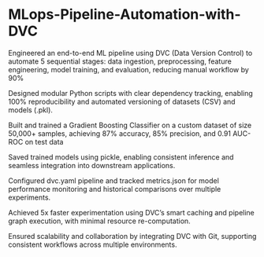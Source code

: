 # MLops-Pipeline-Automation-with-DVC
Engineered an end-to-end ML pipeline using DVC (Data Version Control) to automate 5 sequential stages: data ingestion, preprocessing, feature engineering, model training, and evaluation, reducing manual workflow by 90% <br>

Designed modular Python scripts with clear dependency tracking, enabling 100% reproducibility and automated versioning of datasets (CSV) and models (.pkl). <br>

Built and trained a Gradient Boosting Classifier on a custom dataset of size 50,000+ samples, achieving 87% accuracy, 85% precision, and 0.91 AUC-ROC on test data <br>

Saved trained models using pickle, enabling consistent inference and seamless integration into downstream applications. <br>

Configured dvc.yaml pipeline and tracked metrics.json for model performance monitoring and historical comparisons over multiple experiments. <br>

Achieved 5x faster experimentation using DVC’s smart caching and pipeline graph execution, with minimal resource re-computation. <br>

Ensured scalability and collaboration by integrating DVC with Git, supporting consistent workflows across multiple environments. <br>
